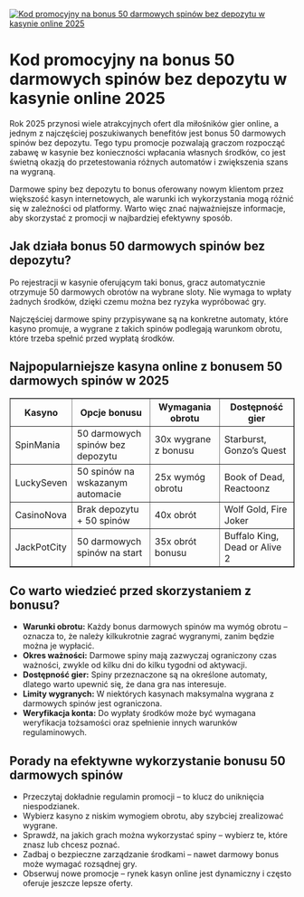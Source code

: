 [![Kod promocyjny na bonus 50 darmowych spinów bez depozytu w kasynie online 2025](https://123-caf.pages.dev/gitsignup.png)](https://vrmoo.ru/Bt82HjjY)

<h1>Kod promocyjny na bonus 50 darmowych spinów bez depozytu w kasynie online 2025</h1> <p>Rok 2025 przynosi wiele atrakcyjnych ofert dla miłośników gier online, a jednym z najczęściej poszukiwanych benefitów jest bonus 50 darmowych spinów bez depozytu. Tego typu promocje pozwalają graczom rozpocząć zabawę w kasynie bez konieczności wpłacania własnych środków, co jest świetną okazją do przetestowania różnych automatów i zwiększenia szans na wygraną.</p> <p>Darmowe spiny bez depozytu to bonus oferowany nowym klientom przez większość kasyn internetowych, ale warunki ich wykorzystania mogą różnić się w zależności od platformy. Warto więc znać najważniejsze informacje, aby skorzystać z promocji w najbardziej efektywny sposób.</p>  <h2>Jak działa bonus 50 darmowych spinów bez depozytu?</h2> <p>Po rejestracji w kasynie oferującym taki bonus, gracz automatycznie otrzymuje 50 darmowych obrotów na wybrane sloty. Nie wymaga to wpłaty żadnych środków, dzięki czemu można bez ryzyka wypróbować gry.</p> <p>Najczęściej darmowe spiny przypisywane są na konkretne automaty, które kasyno promuje, a wygrane z takich spinów podlegają warunkom obrotu, które trzeba spełnić przed wypłatą środków.</p>  <h2>Najpopularniejsze kasyna online z bonusem 50 darmowych spinów w 2025</h2> <table border="1" cellpadding="8" cellspacing="0">   <thead>     <tr>       <th>Kasyno</th>       <th>Opcje bonusu</th>       <th>Wymagania obrotu</th>       <th>Dostępność gier</th>     </tr>   </thead>   <tbody>     <tr>       <td>SpinMania</td>       <td>50 darmowych spinów bez depozytu</td>       <td>30x wygrane z bonusu</td>       <td>Starburst, Gonzo’s Quest</td>     </tr>     <tr>       <td>LuckySeven</td>       <td>50 spinów na wskazanym automacie</td>       <td>25x wymóg obrotu</td>       <td>Book of Dead, Reactoonz</td>     </tr>     <tr>       <td>CasinoNova</td>       <td>Brak depozytu + 50 spinów</td>       <td>40x obrót</td>       <td>Wolf Gold, Fire Joker</td>     </tr>     <tr>       <td>JackPotCity</td>       <td>50 darmowych spinów na start</td>       <td>35x obrót bonusu</td>       <td>Buffalo King, Dead or Alive 2</td>     </tr>   </tbody> </table>  <h2>Co warto wiedzieć przed skorzystaniem z bonusu?</h2> <ul>   <li><strong>Warunki obrotu:</strong> Każdy bonus darmowych spinów ma wymóg obrotu – oznacza to, że należy kilkukrotnie zagrać wygranymi, zanim będzie można je wypłacić.</li>   <li><strong>Okres ważności:</strong> Darmowe spiny mają zazwyczaj ograniczony czas ważności, zwykle od kilku dni do kilku tygodni od aktywacji.</li>   <li><strong>Dostępność gier:</strong> Spiny przeznaczone są na określone automaty, dlatego warto upewnić się, że dana gra nas interesuje.</li>   <li><strong>Limity wygranych:</strong> W niektórych kasynach maksymalna wygrana z darmowych spinów jest ograniczona.</li>   <li><strong>Weryfikacja konta:</strong> Do wypłaty środków może być wymagana weryfikacja tożsamości oraz spełnienie innych warunków regulaminowych.</li> </ul>  <h2>Porady na efektywne wykorzystanie bonusu 50 darmowych spinów</h2> <ul>   <li>Przeczytaj dokładnie regulamin promocji – to klucz do uniknięcia niespodzianek.</li>   <li>Wybierz kasyno z niskim wymogiem obrotu, aby szybciej zrealizować wygrane.</li>   <li>Sprawdź, na jakich grach można wykorzystać spiny – wybierz te, które znasz lub chcesz poznać.</li>   <li>Zadbaj o bezpieczne zarządzanie środkami – nawet darmowy bonus może wymagać rozsądnej gry.</li>   <li>Obserwuj nowe promocje – rynek kasyn online jest dynamiczny i często oferuje jeszcze lepsze oferty.</li> </ul>
